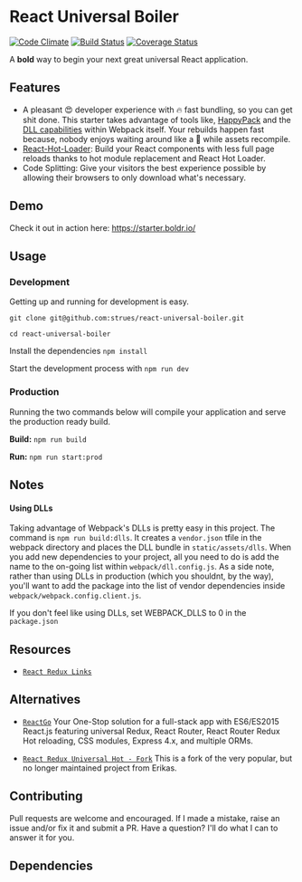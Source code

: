 # React Universal Boiler
[![Code Climate](https://codeclimate.com/github/strues/react-universal-boiler/badges/gpa.svg)](https://codeclimate.com/github/strues/react-universal-boiler)  [![Build Status](https://travis-ci.org/strues/react-universal-boiler.svg?branch=master)](https://travis-ci.org/strues/react-universal-boiler) [![Coverage Status](https://coveralls.io/repos/github/strues/react-universal-boiler/badge.svg?branch=master)](https://coveralls.io/github/strues/react-universal-boiler?branch=master)

A **bold** way to begin your next great universal React application.

## Features
- A pleasant 😍 developer experience with 🔥 fast bundling, so you can get shit done. This starter takes advantage of tools like, [HappyPack](https://github.com/amireh/happypack) and the [DLL capabilities](http://webpack.github.io/docs/list-of-plugins.html#dllplugin) within Webpack itself. Your rebuilds happen fast because, nobody enjoys waiting around like a  🐢  while assets recompile.
- [React-Hot-Loader](https://github.com/gaearon/react-hot-loader): Build your React components with less full page reloads thanks to hot module replacement and React Hot Loader.
- Code Splitting: Give your visitors the best experience possible by allowing their browsers to only download what's necessary.

## Demo

Check it out in action here: https://starter.boldr.io/

## Usage

### Development
Getting up and running for development is easy.

`git clone git@github.com:strues/react-universal-boiler.git`

`cd react-universal-boiler`

Install the dependencies `npm install`

Start the development process with `npm run dev`

### Production
Running the two commands below will compile your application and serve the production ready build.

**Build:** `npm run build`

**Run:** `npm run start:prod`

## Notes
#### Using DLLs
Taking advantage of Webpack's DLLs is pretty easy in this project. The command is `npm run build:dlls`. It creates a `vendor.json` tfile in the webpack directory and places the DLL bundle in `static/assets/dlls`. When you add new dependencies to your project, all you need to do is add the name to the on-going list within `webpack/dll.config.js`. As a side note, rather than using DLLs in production (which you shouldnt, by the way), you'll want to add the package into the list of vendor dependencies inside `webpack/webpack.config.client.js`.

If you don't feel like using DLLs, set WEBPACK_DLLS to 0 in the `package.json`

## Resources
- [`React Redux Links`](https://github.com/markerikson/react-redux-links)


## Alternatives
- [`ReactGo`](https://github.com/reactGo/reactGo)
Your One-Stop solution for a full-stack app with ES6/ES2015 React.js featuring universal Redux, React Router, React Router Redux Hot reloading, CSS modules, Express 4.x, and multiple ORMs.

- [`React Redux Universal Hot - Fork`](https://github.com/bertho-zero/react-redux-universal-hot-example)
This is a fork of the very popular, but no longer maintained project from Erikas.

## Contributing
Pull requests are welcome and encouraged. If I made a mistake, raise an issue and/or fix it and submit a PR. Have a question? I'll do what I can to answer it for you.

## Dependencies
